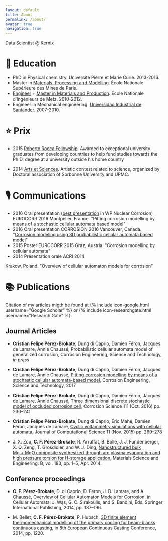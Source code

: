 ```yaml
---
layout: default
title: About
permalink: /about/
avatar: true
navigation: true
---
```


Data Scientist @ [Kernix](https://www.kernix.com/)

# :school: Education

* PhD in Physical chemistry. Université Pierre et Marie Curie. 2013-2016.
* Master in [Materials, Processing and Modelling](http://www.cemef.mines-paristech.fr/sections/formations/masteres-specialises/ms-mapmod). École Nationale Supérieure des Mines de Paris. 
* [Engineer](http://www.enim.fr/)  + [Master in Materials and Production](http://www.lem3.fr/mmsp/index.php?page=organisation). École Nationale d’Ingénieurs de Metz. 2010-2012.
* Engineer in Mechanical engineering. [Universidad Industrial de Santander](http://www.uis.edu.co/). 2007-2010.
 

# :star: Prix

* 2015	[Roberto Rocca Fellowship](http://www.robertorocca.org/en/fellowships/fellows15.aspx). Awarded to exceptional university graduates from developing countries to help fund studies towards the Ph.D. degree at a university outside his home country

* 2014 [Arts et Sciences](http://artsetsciences.doc-up.info/archives/edition-2014/). Artistic contest related to science, organized by Doctoral association of Sorbonne University and UPMC. 

# 🎙 Communications

* 2016	Oral presentation ([best presentation](http://eurocorr.org/EFC+Awards+and+Prizes-p-71440.html) in WP Nuclear Corrosion) EUROCORR 2016
Montpelier, France. "Pitting corrosion modelling by means of a stochastic cellular automata based model"
* 2016	Oral presentation CORROSION 2016
Vancouver, Canada. "[Corrosion modeling using 3D probabilistic cellular automata based model](http://corrosionfp.epubxp.com/i/640839-2016/51)"
* 2015	Poster EUROCORR 2015
Graz, Austria.	"Corrosion modelling by cellular automata"
* 2014	Présentation orale ACRI 2014

<script src="https://gist.github.com/cristianpb/487700a8492522bfb254e5fe6839989d.js"></script>
Krakow, Poland. "Overview of cellular automaton models for corrosion"

# 📚  Publications

Citation of my articles migth be found at {% include icon-google.html username="Google Scholar" %} or {% include icon-researchgate.html username="Research Gate" %}.

## Journal Articles

* **Cristian Felipe Pérez-Brokate**, Dung di Caprio, Damien Féron, Jacques de Lamare, Annie Chaussé, Probabilistic cellular automata model of generalized corrosion, Corrosion Engineering, Science and Technology, _in press_

* **Cristian Felipe Pérez-Brokate**, Dung di Caprio, Damien Féron, Jacques de Lamare, Annie Chaussé, [Pitting corrosion modelling by means of a stochastic cellular automata-based model](http://www.tandfonline.com/eprint/4a7mVXEyACtXAMWkeMrf/full), Corrosion Engineering, Science and Technology, 2017

* **Cristian Felipe Pérez-Brokate**, Dung di Caprio, Damien Féron, Jacques de Lamare, Annie Chaussé, [Three dimensional discrete stochastic model of occluded corrosion cell](http://www.sciencedirect.com/science/article/pii/S0010938X16301469), Corrosion Science 111 (Oct. 2016) pp. 230–241

* **Cristian Felipe Pérez-Brokate**, Dung di Caprio, Éric Mahé, Damien Féron, Jacques de Lamare, [Cyclic voltammetry simulations with cellular automata](http://www.sciencedirect.com/science/article/pii/S1877750315300107), Journal of Computational Science 11 (Nov. 2015) pp. 269–278

* J. X. Zou, **C. F. Pérez-Brokate**, R. Arruffat, B. Bolle, J. J. Fundenberger, X. Q. Zeng, T. Grosdidier, and W. J. Ding, [Nanostructured bulk Mg + MgO composite synthesized through arc plasma evaporation and high pressure torsion for H-storage application](http://www.sciencedirect.com/science/article/pii/S0921510713004224#), Materials Science and Engineering: B, vol. 183, pp. 1–5, Apr. 2014.

## Conference proceedings

* **C. F. Pérez-Brokate**, D. di Caprio, D. Féron, J. D. Lamare, and A. Chaussé, [Overview of Cellular Automaton Models for Corrosion](http://link.springer.com/chapter/10.1007/978-3-319-11520-7_20), in Cellular Automata, J. Wąs, G. C. Sirakoulis, and S. Bandini, Eds. Springer International Publishing, 2014, pp. 187–196.

* M. Bellet, **C. F. Pérez-Brokate**, P. Hubsch, [3D finite element thermomechanical modelling of the primary cooling for beam-blanks continuous casting](http://eccc2014.org/downloads/content/files/assets/basic-html/page1220.html), in 8th European Continuous Casting Conference, 2014, pp. 1220.

